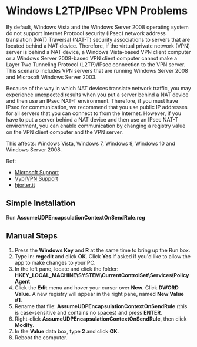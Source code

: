 # Windows L2TP/IPsec VPN Problems

By default, Windows Vista and the Windows Server 2008 operating system do not support Internet Protocol security (IPsec) network address translation (NAT) Traversal (NAT-T) security associations to servers that are located behind a NAT device. Therefore, if the virtual private network (VPN) server is behind a NAT device, a Windows Vista-based VPN client computer or a Windows Server 2008-based VPN client computer cannot make a Layer Two Tunneling Protocol (L2TP)/IPsec connection to the VPN server. This scenario includes VPN servers that are running Windows Server 2008 and Microsoft Windows Server 2003.

Because of the way in which NAT devices translate network traffic, you may experience unexpected results when you put a server behind a NAT device and then use an IPsec NAT-T environment. Therefore, if you must have IPsec for communication, we recommend that you use public IP addresses for all servers that you can connect to from the Internet. However, if you have to put a server behind a NAT device and then use an IPsec NAT-T environment, you can enable communication by changing a registry value on the VPN client computer and the VPN server.

This affects: Windows Vista, Windows 7, Windows 8, Windows 10 and Windows Server 2008.

Ref:
* [Microsoft Support](https://support.microsoft.com/en-za/help/926179/how-to-configure-an-l2tp-ipsec-server-behind-a-nat-t-device-in-windows)
* [VyprVPN Support](https://www.giganews.com/support/vyprvpn/vpn-setup/windows-10/l2tp.html)
* [hjorter.it](https://hjorter.it/guides/windows-vpn-problems-cant-connect-to-l2tp-english/)

## Simple Installation

Run **AssumeUDPEncapsulationContextOnSendRule.reg**

## Manual Steps

1. Press the **Windows Key** and **R** at the same time to bring up the Run box.
2. Type in: **regedit** and click **OK**. Click **Yes** if asked if you'd like to allow the app to make changes to your PC.
3. In the left pane, locate and click the folder: **HKEY_LOCAL_MACHINE\SYSTEM\CurrentControlSet\Services\PolicyAgent**
4. Click the **Edit** menu and hover your cursor over **New**. Click **DWORD Value**. A new registry will appear in the right pane, named **New Value #1**.
5. Rename that file: **AssumeUDPEncapsulationContextOnSendRule** (this is case-sensitive and contains no spaces) and press **ENTER**.
6. Right-click **AssumeUDPEncapsulationContextOnSendRule**, then click **Modify**.
7. In the **Value** data box, type **2** and click **OK**.
8. Reboot the computer.
